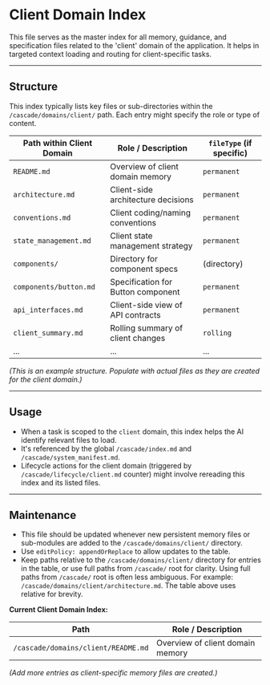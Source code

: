 <!-- @meta {
  "fileType": "structural",
  "subtype": "index",
  "purpose": "Index and routing map for all files and sub-modules within the 'client' domain.",
  "editPolicy": "appendOrReplace",
  "routeScope": "client"
} -->
# Client Domain Index

This file serves as the master index for all memory, guidance, and specification files related to the 'client' domain of the application. It helps in targeted context loading and routing for client-specific tasks.

---
## Structure
This index typically lists key files or sub-directories within the `/cascade/domains/client/` path. Each entry might specify the role or type of content.

| Path within Client Domain | Role / Description                 | `fileType` (if specific) |
|---------------------------|------------------------------------|--------------------------|
| `README.md`               | Overview of client domain memory   | `permanent`              |
| `architecture.md`         | Client-side architecture decisions | `permanent`              |
| `conventions.md`          | Client coding/naming conventions   | `permanent`              |
| `state_management.md`     | Client state management strategy   | `permanent`              |
| `components/`             | Directory for component specs      | (directory)              |
| `components/button.md`    | Specification for Button component | `permanent`              |
| `api_interfaces.md`       | Client-side view of API contracts  | `permanent`              |
| `client_summary.md`       | Rolling summary of client changes  | `rolling`                |
| ...                       | ...                                | ...                      |

*(This is an example structure. Populate with actual files as they are created for the client domain.)*

---
## Usage
- When a task is scoped to the `client` domain, this index helps the AI identify relevant files to load.
- It's referenced by the global `/cascade/index.md` and `/cascade/system_manifest.md`.
- Lifecycle actions for the client domain (triggered by `/cascade/lifecycle/client.md` counter) might involve rereading this index and its listed files.

---
## Maintenance
- This file should be updated whenever new persistent memory files or sub-modules are added to the `/cascade/domains/client/` directory.
- Use `editPolicy: appendOrReplace` to allow updates to the table.
- Keep paths relative to the `/cascade/domains/client/` directory for entries in the table, or use full paths from `/cascade/` root for clarity. Using full paths from `/cascade/` root is often less ambiguous. For example: `/cascade/domains/client/architecture.md`. The table above uses relative for brevity.

**Current Client Domain Index:**

| Path                                   | Role / Description                 |
|----------------------------------------|------------------------------------|
| `/cascade/domains/client/README.md`    | Overview of client domain memory   |

*(Add more entries as client-specific memory files are created.)*
